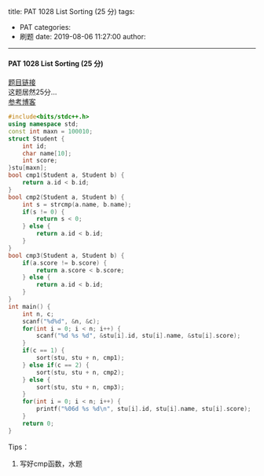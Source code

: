 title: PAT 1028 List Sorting (25 分)
tags:
  - PAT
categories:
  - 刷题
date: 2019-08-06 11:27:00
author:
---
#### PAT 1028 List Sorting (25 分)
[题目链接](https://pintia.cn/problem-sets/994805342720868352/problems/994805468327690240)  
这题居然25分...  
[参考博客](https://blog.csdn.net/hy971216/article/details/81164856)
```c++
#include<bits/stdc++.h>
using namespace std;
const int maxn = 100010;
struct Student {
    int id;
    char name[10];
    int score;
}stu[maxn];
bool cmp1(Student a, Student b) {
    return a.id < b.id;
}
bool cmp2(Student a, Student b) {
    int s = strcmp(a.name, b.name);
    if(s != 0) {
        return s < 0;
    } else {
        return a.id < b.id;
    }
}
bool cmp3(Student a, Student b) {
    if(a.score != b.score) {
        return a.score < b.score;
    } else {
        return a.id < b.id;
    }
}
int main() {
    int n, c;
    scanf("%d%d", &n, &c);
    for(int i = 0; i < n; i++) {
        scanf("%d %s %d", &stu[i].id, stu[i].name, &stu[i].score);
    }
    if(c == 1) {
        sort(stu, stu + n, cmp1);
    } else if(c == 2) {
        sort(stu, stu + n, cmp2);
    } else {
        sort(stu, stu + n, cmp3);
    }
    for(int i = 0; i < n; i++) {
        printf("%06d %s %d\n", stu[i].id, stu[i].name, stu[i].score);
    }
    return 0;
}

```
Tips：
1. 写好cmp函数，水题